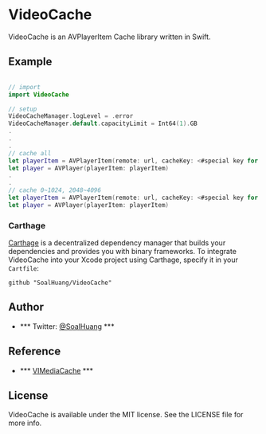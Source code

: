 # VideoCache

VideoCache is an AVPlayerItem Cache library written in Swift.

## Example

```swift

// import
import VideoCache

// setup
VideoCacheManager.logLevel = .error
VideoCacheManager.default.capacityLimit = Int64(1).GB
.
.
.
// cache all
let playerItem = AVPlayerItem(remote: url, cacheKey: <#special key for this media or nil#>)
let player = AVPlayer(playerItem: playerItem)
.
.
// cache 0~1024, 2048~4096
let playerItem = AVPlayerItem(remote: url, cacheKey: <#special key for this media or nil#>, cacheRanges: [0...1024, 2048...4096])
let player = AVPlayer(playerItem: playerItem)
```


### Carthage

[Carthage](https://github.com/SoalHuang/VideoCache) is a decentralized dependency manager that builds your dependencies and provides you with binary frameworks. To integrate VideoCache into your Xcode project using Carthage, specify it in your `Cartfile`:

```ogdl
github "SoalHuang/VideoCache"
```


## Author
* *** Twitter: [@SoalHuang](https://twitter.com/SoalHuang) ***

## Reference
* *** [VIMediaCache](https://github.com/vitoziv/VIMediaCache) ***

## License

VideoCache is available under the MIT license. See the LICENSE file for more info.
